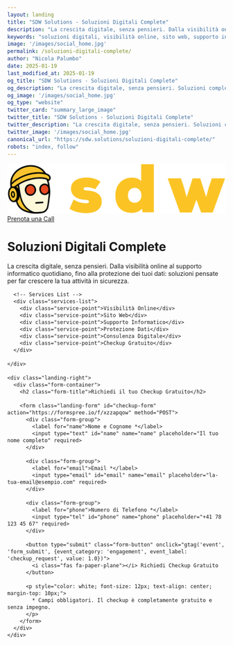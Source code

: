 ```yaml
---
layout: landing
title: "SDW Solutions - Soluzioni Digitali Complete"
description: "La crescita digitale, senza pensieri. Dalla visibilità online al supporto informatico quotidiano, fino alla protezione dei tuoi dati: soluzioni complete."
keywords: "soluzioni digitali, visibilità online, sito web, supporto informatico, protezione dati, consulenza digitale, SDW Solutions, checkup gratuito"
image: '/images/social_home.jpg'
permalink: /soluzioni-digitali-complete/
author: "Nicola Palumbo"
date: 2025-01-19
last_modified_at: 2025-01-19
og_title: "SDW Solutions - Soluzioni Digitali Complete"
og_description: "La crescita digitale, senza pensieri. Soluzioni complete per far crescere la tua attività in sicurezza."
og_image: '/images/social_home.jpg'
og_type: "website"
twitter_card: "summary_large_image"
twitter_title: "SDW Solutions - Soluzioni Digitali Complete"
twitter_description: "La crescita digitale, senza pensieri. Soluzioni complete per far crescere la tua attività in sicurezza."
twitter_image: '/images/social_home.jpg'
canonical_url: "https://sdw.solutions/soluzioni-digitali-complete/"
robots: "index, follow"
---
```


<!-- Italian Landing Page -->
<div class="landing-page">
  <!-- Header with Logo and CTA -->
  <div class="landing-header">
    <div class="header-content">
      <div class="logo">
        <img src="/images/sdw.png" alt="SDW Solutions">
      </div>
      <a href="https://calendar.google.com/calendar/appointments/schedules/AcZssZ0-NcwHUpy2VQTbjOwTbXwdd0qIVBbaPQvmwg8sujsRnwtn8LEFTFOVc_qFpKQKZASWyQwaIJO8?gv=true" 
         class="header-cta book-call-btn" 
         target="_blank"
         rel="nofollow noopener"
         onclick="gtag('event', 'book_call', {event_category: 'engagement', event_label: 'italian_landing_header', value: 1.0}); twq('event', 'tw-qfk70-qfk72', {contents: [{content_type: 'service', content_name: 'AI Growth Consultation', content_price: '0'}], status: 'started'});">
        Prenota una Call
      </a>
    </div>
  </div>

  <!-- Main Content -->
  <div class="landing-main">
    <div class="landing-left">
      <h1 class="landing-title">Soluzioni Digitali Complete</h1>
      <p class="landing-subtitle">La crescita digitale, senza pensieri. Dalla visibilità online al supporto informatico quotidiano, fino alla protezione dei tuoi dati: soluzioni pensate per far crescere la tua attività in sicurezza.</p>
      
      <!-- Services List -->
      <div class="services-list">
        <div class="service-point">Visibilità Online</div>
        <div class="service-point">Sito Web</div>
        <div class="service-point">Supporto Informatico</div>
        <div class="service-point">Protezione Dati</div>
        <div class="service-point">Consulenza Digitale</div>
        <div class="service-point">Checkup Gratuito</div>
      </div>
      
    </div>
    
    <div class="landing-right">
      <div class="form-container">
        <h2 class="form-title">Richiedi il tuo Checkup Gratuito</h2>
        
        <form class="landing-form" id="checkup-form" action="https://formspree.io/f/xzzapqow" method="POST">
          <div class="form-group">
            <label for="name">Nome e Cognome *</label>
            <input type="text" id="name" name="name" placeholder="Il tuo nome completo" required>
          </div>
          
          <div class="form-group">
            <label for="email">Email *</label>
            <input type="email" id="email" name="email" placeholder="la-tua-email@esempio.com" required>
          </div>
          
          <div class="form-group">
            <label for="phone">Numero di Telefono *</label>
            <input type="tel" id="phone" name="phone" placeholder="+41 78 123 45 67" required>
          </div>
          
          <button type="submit" class="form-button" onclick="gtag('event', 'form_submit', {event_category: 'engagement', event_label: 'checkup_request', value: 1.0})">
            <i class="fas fa-paper-plane"></i> Richiedi Checkup Gratuito
          </button>
          
          <p style="color: white; font-size: 12px; text-align: center; margin-top: 10px;">
            * Campi obbligatori. Il checkup è completamente gratuito e senza impegno.
          </p>
        </form>
      </div>
    </div>
  </div>
</div>

<script>
// Handle form submission with success message
document.getElementById('checkup-form').addEventListener('submit', function(e) {
  e.preventDefault();
  
  const formData = new FormData(this);
  
  // Submit to Formspree
  fetch('https://formspree.io/f/xzzapqow', {
    method: 'POST',
    body: formData,
    headers: {
      'Accept': 'application/json'
    }
  })
  .then(response => {
    if (response.ok) {
      // Show success message
      document.querySelector('.form-container').innerHTML = `
        <div class="success-message" style="text-align: center; padding: 40px;">
          <h3 style="color: #FFD700; margin-bottom: 20px;">✅ Richiesta Inviata!</h3>
          <p style="color: white; margin-bottom: 20px;">
            Grazie per la tua richiesta! Ti contatteremo entro 24 ore per il tuo checkup gratuito.
          </p>
          <p style="color: white; font-size: 14px;">
            Nel frattempo, puoi contattarci direttamente:<br>
            📧 nicola@sdw.solutions<br>
            📱 +41 78 225 93 60
          </p>
        </div>
      `;
    } else {
      throw new Error('Form submission failed');
    }
  })
  .catch(error => {
    console.error('Error:', error);
    alert('Si è verificato un errore. Puoi contattarci direttamente a nicola@sdw.solutions');
  });
});
</script>

